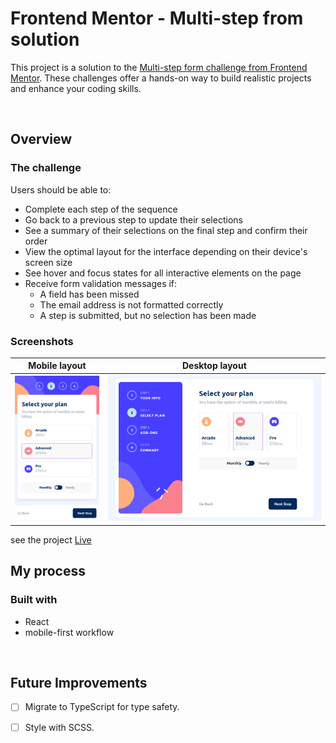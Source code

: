 # Frontend Mentor - Multi-step from solution
This project is a solution to the [Multi-step form challenge from Frontend Mentor](https://www.frontendmentor.io/challenges/multistep-form-YVAnSdqQBJ). These challenges offer a hands-on way to build realistic projects and enhance your coding skills.

<br>

## Overview

### The challenge

Users should be able to:


- Complete each step of the sequence
- Go back to a previous step to update their selections
- See a summary of their selections on the final step and confirm their order
- View the optimal layout for the interface depending on their device's screen size
- See hover and focus states for all interactive elements on the page
- Receive form validation messages if:
  - A field has been missed
  - The email address is not formatted correctly
  - A step is submitted, but no selection has been made

### Screenshots 

|Mobile layout  | Desktop layout |
| ------------- | ------------- |
| ![live website pic](src/assets/images/website-mobile-pic.png)  |  ![live website pic](src/assets/images/website-pic.png)  |


see the project [Live](https://multi-step-form-project-challengee.netlify.app)


## My process

### Built with

- React
- mobile-first workflow

<br>

## Future Improvements


- [ ] Migrate to TypeScript for type safety.
- [ ] Style with SCSS.

 

 

